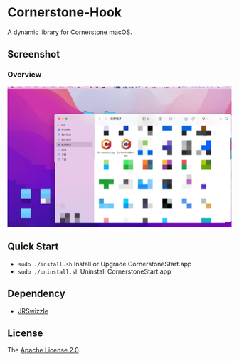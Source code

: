 # Cornerstone-Hook

A dynamic library for Cornerstone macOS.

## Screenshot

### Overview

![Overview](./Screenshot/0x01.png)

## Quick Start

- `sudo ./install.sh` Install or Upgrade CornerstoneStart.app
- `sudo ./uninstall.sh` Uninstall CornerstoneStart.app

## Dependency

- [JRSwizzle](https://github.com/rentzsch/jrswizzle)

## License

The [Apache License 2.0](LICENSE).
